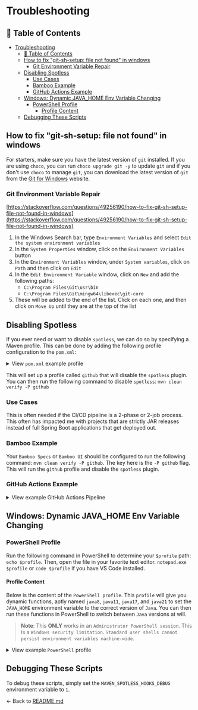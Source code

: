 # Troubleshooting

## 📑 Table of Contents

- [Troubleshooting](#troubleshooting)
  - [📑 Table of Contents](#-table-of-contents)
  - [How to fix "git-sh-setup: file not found" in windows](#how-to-fix-git-sh-setup-file-not-found-in-windows)
    - [Git Environment Variable Repair](#git-environment-variable-repair)
  - [Disabling Spotless](#disabling-spotless)
    - [Use Cases](#use-cases)
    - [Bamboo Example](#bamboo-example)
    - [GitHub Actions Example](#github-actions-example)
  - [Windows: Dynamic JAVA\_HOME Env Variable Changing](#windows-dynamic-java_home-env-variable-changing)
    - [PowerShell Profile](#powershell-profile)
      - [Profile Content](#profile-content)
  - [Debugging These Scripts](#debugging-these-scripts)

## How to fix "git-sh-setup: file not found" in windows

For starters, make sure you have the latest version of `git` installed. If you are using `choco`, you can run `choco upgrade git -y` to update `git` and if you don't use `choco` to manage `git`, you can download the latest version of `git` from the [Git for Windows](https://gitforwindows.org/) website.

### Git Environment Variable Repair

[https://stackoverflow.com/questions/49256190/how-to-fix-git-sh-setup-file-not-found-in-windows](https://stackoverflow.com/questions/49256190/how-to-fix-git-sh-setup-file-not-found-in-windows)

1. In the Windows Search bar, type `Environment Variables` and select `Edit the system environment variables`
2. In the `System Properties` window, click on the `Environment Variables` button
3. In the `Environment Variables` window, under `System variables`, click on `Path` and then click on `Edit`
4. In the `Edit Environment Variable` window, click on `New` and add the following paths:
   - `C:\Program Files\Git\usr\bin`
   - `C:\Program Files\Git\mingw64\libexec\git-core`
5. These will be added to the end of the list. Click on each one, and then click on `Move Up` until they are at the top
   of the list

## Disabling Spotless

If you ever need or want to disable `spotless`, we can do so by specifying a Maven profile. This can be done by adding the following profile configuration to the `pom.xml`:

<!-- markdownlint-disable-next-line MD033 -->
<details><summary>View <code>pom.xml</code> example profile</summary>

```xml
<profile>
  <id>github</id>
  <build>
    <plugins>
      <plugin>
        <groupId>com.diffplug.spotless</groupId>
        <artifactId>spotless-maven-plugin</artifactId>
        <version>${spotless.version}</version>
        <executions>
          <execution>
            <phase>none</phase>
          </execution>
        </executions>
      </plugin>
    </plugins>
  </build>
</profile>
```

</details>

This will set up a profile called `github` that will disable the `spotless` plugin. You can then run the following command to disable `spotless`: `mvn clean verify -P github`

### Use Cases

This is often needed if the CI/CD pipeline is a 2-phase or 2-job process. This often has impacted me with projects that are strictly JAR releases instead of full Spring Boot applications that get deployed out.

### Bamboo Example

Your `Bamboo Specs` or `Bamboo UI` should be configured to run the following command: `mvn clean verify -P github`. The key here is the `-P github` flag. This will run the `github` profile and disable the `spotless` plugin.

### GitHub Actions Example

<!-- markdownlint-disable-next-line MD033 -->
<details><summary>View example GitHub Actions Pipeline</summary>

```yaml
name: CI
on:
  push:
    branches:
      - main
  pull_request:
    branches:
      - main
jobs:
  build:
    runs-on: ubuntu-latest
    steps:
      - name: Checkout code
        uses: actions/checkout@v2
      - name: Set up JDK 11
        uses: actions/setup-java@v2
        with:
          java-version: "11"
      - name: Build with Maven
        run: mvn clean verify -P github # Notice the -P github flag here
```

</details>

## Windows: Dynamic JAVA_HOME Env Variable Changing

### PowerShell Profile

Run the following command in PowerShell to determine your `$profile` path: `echo $profile`. Then, open the file in your favorite text editor. `notepad.exe $profile` or `code $profile` if you have VS Code installed.

#### Profile Content

Below is the content of the `PowerShell profile`. This `profile` will give you dynamic functions, aptly named `java8`, `java11`, `java17`, and `java21` to set the `JAVA_HOME` environment variable to the correct version of `Java`. You can then run these functions in PowerShell to switch between `Java` versions at will.

> **Note**: This **ONLY** works in an `Administrator PowerShell session`. This is a `Windows security limitation`. `Standard user shells cannot persist environment variables machine-wide`.

<!-- markdownlint-disable-next-line MD033 -->
<details><summary>View example <code>PowerShell</code> profile</summary>

```powershell
$global:JAVA_8_PATH = 'C:\Program Files\Eclipse Adoptium\jdk-8.0.442.6-hotspot' # Replace with your correct version
$global:JAVA_11_PATH = 'C:\Program Files\Eclipse Adoptium\jdk-11.0.26.4-hotspot' # Replace with your correct version
$global:JAVA_17_PATH = 'C:\Program Files\Eclipse Adoptium\jdk-17.0.14.7-hotspot' # Replace with your correct version
$global:JAVA_21_PATH = 'C:\Program Files\Eclipse Adoptium\jdk-21.0.6.7-hotspot' # Replace with your correct version

function java8 {
  $env:JAVA_HOME = $global:JAVA_8_PATH
  $env:Path = "$env:JAVA_HOME\bin;" + ($env:Path -split ';' | Where-Object { $_ -notmatch '\\jdk.*?\\bin' }) -join ';'
  Write-Host "JAVA_HOME set to: $env:JAVA_HOME"
  [Environment]::SetEnvironmentVariable('JAVA_HOME', $env:JAVA_HOME, 'Machine')
  Write-Host "Executing java --version to verify java version"
  # Note how Java 8 uses -version instead of --version
  # --version was introduced in Java 9+
  Write-Host $(java -version)
}
function java11 {
  $env:JAVA_HOME = $global:JAVA_11_PATH
  $env:Path = "$env:JAVA_HOME\bin;" + ($env:Path -split ';' | Where-Object { $_ -notmatch '\\jdk.*?\\bin' }) -join ';'
  Write-Host "JAVA_HOME set to: $env:JAVA_HOME"
  [Environment]::SetEnvironmentVariable('JAVA_HOME', $env:JAVA_HOME, 'Machine')
  Write-Host "Executing java --version to verify java version"
  Write-Host $(java --version)
}
function java17 {
  $env:JAVA_HOME = $global:JAVA_17_PATH
  $env:Path = "$env:JAVA_HOME\bin;" + ($env:Path -split ';' | Where-Object { $_ -notmatch '\\jdk.*?\\bin' }) -join ';'
  Write-Host "JAVA_HOME set to: $env:JAVA_HOME"
  [Environment]::SetEnvironmentVariable('JAVA_HOME', $env:JAVA_HOME, 'Machine')
  Write-Host "Executing java --version to verify java version"
  Write-Host $(java --version)
}
function java21 {
  $env:JAVA_HOME = $global:JAVA_21_PATH
  $env:Path = "$env:JAVA_HOME\bin;" + ($env:Path -split ';' | Where-Object { $_ -notmatch '\\jdk.*?\\bin' }) -join ';'
  Write-Host "JAVA_HOME set to: $env:JAVA_HOME"
  [Environment]::SetEnvironmentVariable('JAVA_HOME', $env:JAVA_HOME, 'Machine')
  Write-Host "Executing java --version to verify java version"
  Write-Host $(java --version)
}
```

</details>

## Debugging These Scripts

To debug these scripts, simply set the `MAVEN_SPOTLESS_HOOKS_DEBUG` environment variable to `1`.

← Back to [README.md](./README.md)
